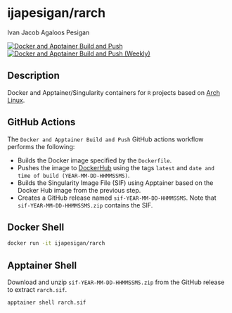 # ijapesigan/rarch

Ivan Jacob Agaloos Pesigan

<!-- badges: start -->
[![Docker and Apptainer Build and Push](https://github.com/ijapesigan/docker-rarch/actions/workflows/docker-apptainer-build-push.yml/badge.svg)](https://github.com/ijapesigan/docker-rarch/actions/workflows/docker-apptainer-build-push.yml)
[![Docker and Apptainer Build and Push (Weekly)](https://github.com/ijapesigan/docker-rarch/actions/workflows/docker-apptainer-build-push-weekly.yml/badge.svg)](https://github.com/ijapesigan/docker-rarch/actions/workflows/docker-apptainer-build-push-weekly.yml)
<!-- badges: end -->

## Description

Docker and Apptainer/Singularity containers for `R` projects based on [Arch Linux](https://archlinux.org/).

## GitHub Actions

The `Docker and Apptainer Build and Push` GitHub actions workflow performs the following:

- Builds the Docker image specified by the `Dockerfile`.
- Pushes the image to [DockerHub](https://hub.docker.com/repository/docker/ijapesigan/rarch/general) using the tags `latest` and `date and time of build (YEAR-MM-DD-HHMMSSMS)`.
- Builds the Singularity Image File (SIF) using Apptainer based on the Docker Hub image from the previous step.
- Creates a GitHub release named `sif-YEAR-MM-DD-HHMMSSMS`. Note that `sif-YEAR-MM-DD-HHMMSSMS.zip` contains the SIF. 

## Docker Shell

```bash
docker run -it ijapesigan/rarch
```

## Apptainer Shell

Download and unzip `sif-YEAR-MM-DD-HHMMSSMS.zip` from the GitHub release to extract `rarch.sif`.

```bash
apptainer shell rarch.sif
```
